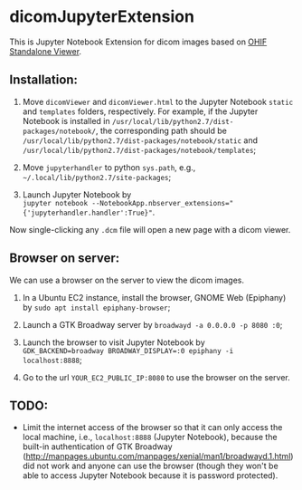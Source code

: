 # dicomJupyterExtension

This is Jupyter Notebook Extension for dicom images based on [OHIF Standalone Viewer](https://github.com/OHIF/Viewers/tree/master/StandaloneViewer).

## Installation:

1. Move `dicomViewer` and `dicomViewer.html` to the Jupyter Notebook `static` and `templates` folders, respectively. For example, if the Jupyter Notebook is installed in `/usr/local/lib/python2.7/dist-packages/notebook/`, the corresponding path should be `/usr/local/lib/python2.7/dist-packages/notebook/static` and `/usr/local/lib/python2.7/dist-packages/notebook/templates`;

2. Move `jupyterhandler` to python `sys.path`, e.g., `~/.local/lib/python2.7/site-packages`;

3. Launch Jupyter Notebook by  
`jupyter notebook --NotebookApp.nbserver_extensions="{'jupyterhandler.handler':True}"`.

Now single-clicking any `.dcm` file will open a new page with a dicom viewer.

## Browser on server:
We can use a browser on the server to view the dicom images. 

1. In a Ubuntu EC2 instance, install the browser, GNOME Web (Epiphany) by `sudo apt install epiphany-browser`;

2. Launch a GTK Broadway server by `broadwayd -a 0.0.0.0 -p 8080 :0`;

3. Launch the browser to visit Jupyter Notebook by   
`GDK_BACKEND=broadway BROADWAY_DISPLAY=:0 epiphany -i localhost:8888`;

4. Go to the url `YOUR_EC2_PUBLIC_IP:8080` to use the browser on the server.

## TODO:
* Limit the internet access of the browser so that it can only access the local machine, i.e., `localhost:8888` (Jupyter Notebook), because the built-in authentication of GTK Broadway (http://manpages.ubuntu.com/manpages/xenial/man1/broadwayd.1.html) did not work and anyone can use the browser (though they won't be able to access Jupyter Notebook because it is password protected). 
